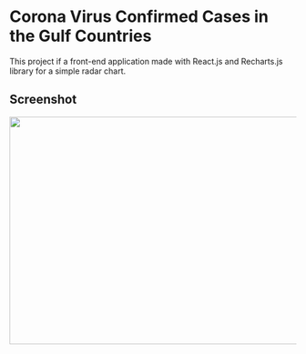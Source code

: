 # Corona Virus Confirmed Cases in the Gulf Countries

This project if a front-end application made with React.js and Recharts.js library for a simple radar chart.

## Screenshot

<img src="covidksa/src/Screen Shot.png" width="700" height="400" />


